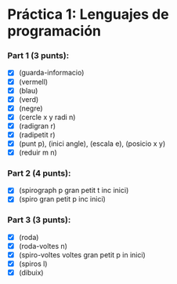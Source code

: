 # Práctica 1: Lenguajes de programación

### Part 1 (3 punts):

- [x] (guarda-informacio)
- [x] (vermell)
- [x] (blau)
- [x] (verd)
- [x] (negre)
- [x] (cercle x y radi n)
- [x] (radigran r)
- [x] (radipetit r)
- [x] (punt p), (inici angle), (escala e), (posicio x y)
- [x] (reduir m n)

### Part 2 (4 punts):

- [x] (spirograph p gran petit t inc inici)
- [x] (spiro gran petit p inc inici)

### Part 3 (3 punts):

- [x] (roda)
- [x] (roda-voltes n)
- [x] (spiro-voltes voltes gran petit p in inici)
- [x] (spiros l)
- [x] (dibuix)

